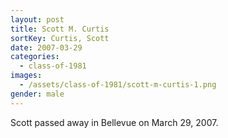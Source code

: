 ```yaml
---
layout: post
title: Scott M. Curtis
sortKey: Curtis, Scott
date: 2007-03-29
categories:
  - class-of-1981
images:
  - /assets/class-of-1981/scott-m-curtis-1.png
gender: male
---
```

Scott passed away in Bellevue on March 29, 2007.
